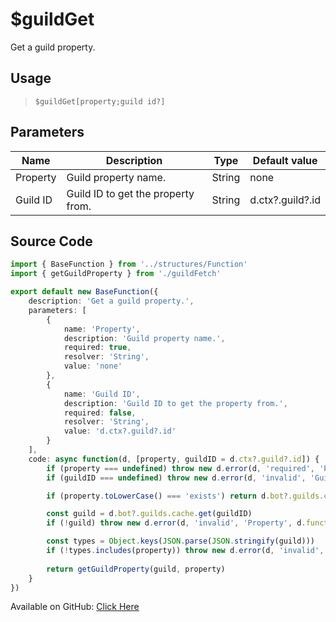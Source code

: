 # $guildGet
Get a guild property.
## Usage
> `$guildGet[property;guild id?]`
## Parameters
|   Name   |            Description             |  Type  |  Default value   |
|----------|------------------------------------|--------|------------------|
| Property | Guild property name.               | String | none             |
| Guild ID | Guild ID to get the property from. | String | d.ctx?.guild?.id |

## Source Code
```ts
import { BaseFunction } from '../structures/Function'
import { getGuildProperty } from './guildFetch'

export default new BaseFunction({
    description: 'Get a guild property.',
    parameters: [
        {
            name: 'Property',
            description: 'Guild property name.',
            required: true,
            resolver: 'String',
            value: 'none'
        },
        {
            name: 'Guild ID',
            description: 'Guild ID to get the property from.',
            required: false,
            resolver: 'String',
            value: 'd.ctx?.guild?.id'
        }
    ],
    code: async function(d, [property, guildID = d.ctx?.guild?.id]) {
        if (property === undefined) throw new d.error(d, 'required', 'Property Name', d.function?.name!)
        if (guildID === undefined) throw new d.error(d, 'invalid', 'Guild ID', d.function?.name!)

        if (property.toLowerCase() === 'exists') return d.bot?.guilds.cache.has(guildID)

        const guild = d.bot?.guilds.cache.get(guildID)
        if (!guild) throw new d.error(d, 'invalid', 'Property', d.function?.name!)

        const types = Object.keys(JSON.parse(JSON.stringify(guild)))
        if (!types.includes(property)) throw new d.error(d, 'invalid', 'Property', d.function?.name!)
        
        return getGuildProperty(guild, property)
    }
})
```
Available on GitHub: [Click Here](https://github.com/Cyberghxst/bdjs/blob/v1/src/functions/guildGet.ts)